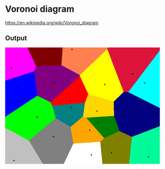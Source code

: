# Voronoi diagram
https://en.wikipedia.org/wiki/Voronoi_diagram

## Output
![voronoi-diagram](voronoi.png)